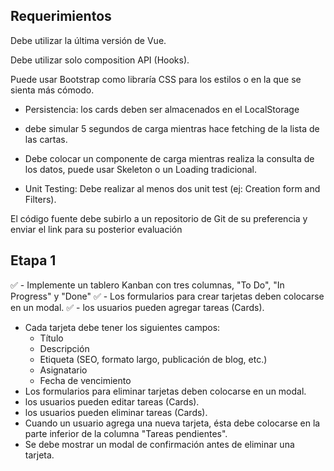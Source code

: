 ## Requerimientos

Debe utilizar la última versión de Vue.

Debe utilizar solo composition API (Hooks).

Puede usar Bootstrap como libraría CSS para los estilos o en la que se sienta más cómodo.

- Persistencia: los cards deben ser almacenados en el LocalStorage

- debe simular 5 segundos de carga mientras hace fetching de la lista de las cartas.

- Debe colocar un componente de carga mientras realiza la consulta de los datos, puede usar Skeleton o un Loading tradicional.

- Unit Testing: Debe realizar al menos dos unit test (ej: Creation form and Filters).

El código fuente debe subirlo a un repositorio de Git de su preferencia y enviar el link para su posterior evaluación


## Etapa 1

✅ - Implemente un tablero Kanban con tres columnas, "To Do", "In Progress" y "Done"
✅ - Los formularios para crear tarjetas deben colocarse en un modal. 
✅ - los usuarios pueden agregar tareas (Cards).
- Cada tarjeta debe tener los siguientes campos: 
    - Título 
    - Descripción 
    - Etiqueta (SEO, formato largo, publicación de blog, etc.) 
    - Asignatario 
    - Fecha de vencimiento
- Los formularios para eliminar tarjetas deben colocarse en un modal. 
- los usuarios pueden editar tareas (Cards).
- los usuarios pueden eliminar tareas (Cards). 
- Cuando un usuario agrega una nueva tarjeta, ésta debe colocarse en la parte inferior de la columna "Tareas pendientes".
- Se debe mostrar un modal de confirmación antes de eliminar una tarjeta.

